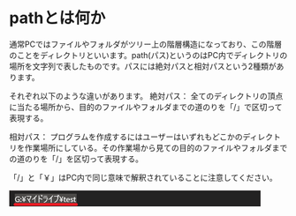 # pathとは何か

通常PCではファイルやフォルダがツリー上の階層構造になっており、この階層のことをディレクトリといいます。path(パス)というのはPC内でディレクトリの場所を文字列で表したものです。パスには絶対パスと相対パスという2種類があります。

それぞれ以下のような違いがあります。
絶対パス：
全てのディレクトリの頂点に当たる場所から、目的のファイルやフォルダまでの道のりを「/」で区切って表現する。

相対パス：
プログラムを作成するにはユーザーはいずれもどこかのディレクトリを作業場所にしている。その作業場から見ての目的のファイルやフォルダまでの道のりを「/」を区切って表現する。

「/」と「￥」はPC内で同じ意味で解釈されていることに注意してください。

![パスの例](images/99_path説明画像.png)